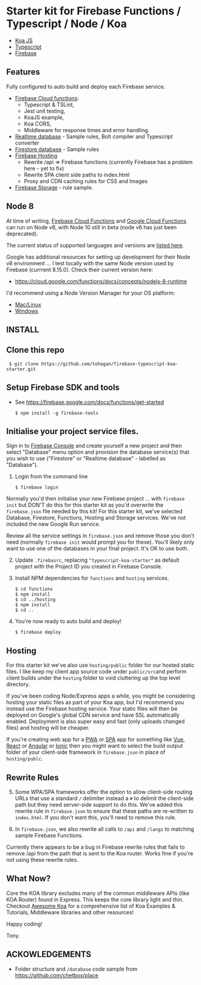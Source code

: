# Starter kit for Firebase Functions / Typescript / Node / Koa

- [Koa JS](https://koajs.com/)
- [Typescript](https://www.typescriptlang.org/)
- [Firebase](https://firebase.google.com/) 

## Features

Fully configured to auto build and deploy each Firebase service.

- [Firebase Cloud functions](https://firebase.google.com/docs/functions):
  - Typescript & TSLint,
  - Jest unit testing,
  - KoaJS example,
  - Koa CORS,
  - Middleware for response times and error handling.
- [Realtime database](https://firebase.google.com/docs/database) - Sample rules, Bolt compiler and Typescript converter
- [Firestore database](https://firebase.google.com/docs/firestore) - Sample rules
- [Firebase Hosting](https://firebase.google.com/docs/hosting)
  - Rewrite /api => Firebase functions (currently Firebase has a problem here - yet to fix)
  - Rewrite SPA client side paths to index.html
  - Proxy and CDN caching rules for CSS and Images
- [Firebase Storage](https://firebase.google.com/docs/storage) - rule sample.

## Node 8

At time of writing, [Firebase Cloud Functions](https://firebase.google.com/docs/functions/) and [Google Cloud Functions](https://cloud.google.com/functions/docs/) can run on Node v8, with Node 10 still in beta (node v6 has just been deprecated).

The current status of supported languages and versions are [listed here](https://cloud.google.com/functions/docs/concepts/exec).

Google has additional resources for setting up development for their Node v8 environment  ...
I test locally with the same Node version used by Firebase (currrent 8.15.0). 
Check their current version here:

   - https://cloud.google.com/functions/docs/concepts/nodejs-8-runtime

I'd recommend using a Node Version Manager for your OS platform:
- [Mac/Linux](https://github.com/nvm-sh/nvm)
- [Windows](https://github.com/coreybutler/nvm-windows)

## INSTALL

## Clone this repo

     $ git clone https://github.com/tohagan/firebase-typescript-koa-starter.git

## Setup Firebase SDK and tools

- See https://firebase.google.com/docs/functions/get-started

      $ npm install -g firebase-tools

## Initialise your project service files.

Sign in to [Firebase Console](https://console.firebase.google.com) and create yourself a new project and then select "Database" menu option and provision the database service(s) that you wish to use ("Firestore" or "Realtime database" - labelled as "Database").

1. Login from the command line

       $ firebase login

Normally you'd then initialise your new Firebase project ... with `firebase init` but DON'T do this for this starter kit as you'd overwrite the `firebase.json` file needed by this kit! For this starter kit, we've selected Database, Firestore, Functions, Hosting and Storage services. We've not included the new Google Run service. 

Review all the service settings in `firebase.json` and remove those you don't need (normally `firebase init` would prompt you for these). You'll likely only want to use one of the databases in your final project. It's OK to use both.  

2. Update `.firebasrc`, replacing `"typescript-koa-starter"` as default project with the Project ID you created in Firebase Console.

3. Install NPM dependencies for `functions` and `hosting` services.

       $ cd functions
       $ npm install
       $ cd ../hosting
       $ npm install
       $ cd ..

4. You're now ready to auto build and deploy!

       $ firebase deploy

## Hosting

For this starter kit we've also use `hosting/public` folder for our hosted static files. I like keep my client app source code under `public/src`and perform client builds under the `hosting` folder to void cluttering up the top level directory.

If you've been coding Node/Express apps a while, you might be considering hosting your static files as part of your Koa app, but I'd recommend you instead use the Firebase hosting service. Your static files will then be deployed on Google's global CDN service and have  SSL automatically enabled. Deployment is also super easy and fast (only uploads changed files) and hosting will be cheaper.  

If you're creating web app for a [PWA](https://developers.google.com/web/progressive-web-apps/) or [SPA](https://en.wikipedia.org/wiki/Single-page_application) app for something like [Vue](http://vuejs.org), [React](https://reactjs.org/) or [Angular](https://angular.io/) or [Ionic](https://ionicframework.com/) then you might want to select the build output folder of your client-side framework in `firebase.json` in place of `hosting/publc`.

## Rewrite Rules

5. Some WPA/SPA frameworks offer the option to allow client-side routing URLs that use a standard `/` delimiter instead a `#` to delimit the client-side path but they need server-side support to do this. We've added this rewrite rule in `firebase.json` to ensure that these paths are re-written to `index.html`.  If you don't want this, you'll need to remove this rule.

6. In `firebase.json`, we also rewrite all calls to `/api` and `/langs` to matching sample Firebase Functions.

Currently there appears to be a bug in Firebase rewrite rules that fails to remove /api from the path that is sent to the Koa router.  Works fine if you're not using these rewrite rules.

## What Now?

Core the KOA library excludes many of the common middleware APIs (like KOA Router) found in Express. This keeps the core library light and thin. Checkout [Awesome Koa](https://github.com/ellerbrock/awesome-koa) for a comprehensive list of Koa Examples & Tutorials, Middleware libraries and other resources!

Happy coding!

Tony.

## ACKOWLEDGEMENTS

- Folder structure and `/database` code sample from https://github.com/chetbox/place
